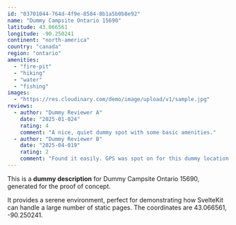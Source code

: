 ```yaml
---
id: "03701044-764d-4f9e-8584-8b1a5b0b8e92"
name: "Dummy Campsite Ontario 15690"
latitude: 43.066561
longitude: -90.250241
continent: "north-america"
country: "canada"
region: "ontario"
amenities:
  - "fire-pit"
  - "hiking"
  - "water"
  - "fishing"
images:
  - "https://res.cloudinary.com/demo/image/upload/v1/sample.jpg"
reviews:
  - author: "Dummy Reviewer A"
    date: "2025-01-024"
    rating: 4
    comment: "A nice, quiet dummy spot with some basic amenities."
  - author: "Dummy Reviewer B"
    date: "2025-04-019"
    rating: 2
    comment: "Found it easily. GPS was spot on for this dummy location."
---
```


This is a **dummy description** for Dummy Campsite Ontario 15690, generated for the proof of concept.

It provides a serene environment, perfect for demonstrating how SvelteKit can handle a large number of static pages. The coordinates are 43.066561, -90.250241.
